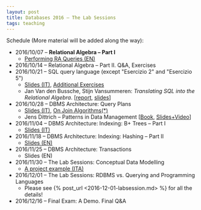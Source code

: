 ```yaml
---
layout: post
title: Databases 2016 – The Lab Sessions
tags: teaching
---
```


Schedule (More material will be added along the way):

* 2016/10/07 – **Relational Algebra – Part I**
    * [Performing RA Queries (EN)](http://jackbergus.alwaysdata.net/DB2016_2017/EX01.pdf)
* 2016/10/14 – Relational Algebra – Part II. Q&A, Exercises
* 2016/10/21 – SQL query language (except "Esercizio 2" and "Esercizio 5")
    * [Slides (IT)](http://jackbergus.alwaysdata.net/DB2016_2017/EX02.pdf), [Additional Exercises](http://jackbergus.alwaysdata.net/DB2016_2017/EX02-bis.pdf)
    * Jan Van den Bussche, Stijn Vansummeren: *Translating SQL into the Relational Algebra*. [[report](http://cs.ulb.ac.be/public/_media/teaching/infoh417/sql2alg_eng.pdf), [slides](http://cs.ulb.ac.be/public/_media/teaching/infoh417/01_-_sql2alg-sol-slides.pdf)]
* 2016/10/28 – DBMS Architecture: Query Plans
    * [Slides (IT)](http://jackbergus.alwaysdata.net/DB2016_2017/EX03.pdf), [On Join Algorithms(*)](http://jackbergus.alwaysdata.net/DB2016_2017/EX03-bis.pdf)
    * Jens Dittrich – Patterns in Data Management [[Book](https://infosys.uni-saarland.de/datenbankenlernen/Patterns_In_Data_Management_Preview.pdf), [Slides+Video](https://www.youtube.com/user/jensdit/playlists?shelf_id=12&sort=dd&view=50)]
* 2016/11/04 – DBMS Architecture: Indexing: B+ Trees – Part I
    * [Slides (IT)](http://jackbergus.alwaysdata.net/DB2016_2017/EX04.pdf)
* 2016/11/18 – DBMS Architecture: Indexing: Hashing – Part II
    * [Slides (EN)](http://jackbergus.alwaysdata.net/DB2016_2017/EX05.pdf)
* 2016/11/25 – DBMS Architecture: Transactions
    * Slides (EN)
* 2016/11/30 – The Lab Sessions: Conceptual Data Modelling
    * [A project example (ITA)](http://jackbergus.alwaysdata.net/dbexample.pdf)
* 2016/12/01 – The Lab Sessions: RDBMS vs. Querying and Programming Languages
    * Please see {% post_url <2016-12-01-labsession.md> %} for all the details!
* 2016/12/16 – Final Exam: A Demo. Final Q&A
